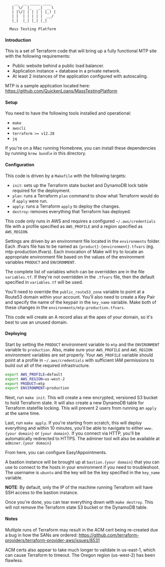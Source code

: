         __  __ _____ ____
       |  \/  |_   _|  _ \
       | |\/| | | | | |_) |
       | |  | | | | |  __/
       |_|  |_| |_| |_|

      Mass Testing Platform


#### Introduction

This is a set of Terraform code that will bring up a fully functional MTP site with the following requirements:

- Public website behind a public load balancer.
- Application instance + database in a private network.
- At least 2 instances of the application configured with autoscaling.

MTP is a sample application located here: https://github.com/QuickenLoans/MassTestingPlatform

#### Setup

You need to have the following tools installed and operational:

- `make`
- `awscli`
- `terraform >= v12.28`
- `jq`

If you're on a Mac running Homebrew, you can install these dependencies by running `brew bundle` in this directory.

#### Configuration

This code is driven by a `Makefile` with the following targets:

- `init`: sets up the Terraform state bucket and DynamoDB lock table required for the deployment.
- `plan`: runs a Terraform `plan` command to show what Terraform would do if `apply` were run.
- `apply`: runs a Terraform `apply` to deploy the changes.
- `destroy`: removes everything that Terraform has deployed.

This code only runs in AWS and requires a configured `~/.aws/credentials` file with a profile specified as `AWS_PROFILE` and a region specified as `AWS_REGION`.

Settings are driven by an environment file located in the `environments` folder. Each .tfvars file has to be named as `{product}-{environment}.tfvars` (eg. mtp-production.tfvars). Each invocation of Make will try to locate an appropriate environment file based on the values of the environment variables `PRODUCT` and `ENVIRONMENT`.

The complete list of variables which can be overridden are in the file `variables.tf`. If they're not overridden in the `.tfvars` file, then the default specified in `variables.tf` will be used.

You'll need to override the `public_route53_zone` variable to point at a Route53 domain within your account. You'll also need to create a Key Pair and specify the name of the keypair in the `key_name` variable. Make both of these changes in the `environments/mtp-production.tfvars`.

This code will create an A record alias at the apex of your domain, so it's best to use an unused domain.

#### Deploying

Start by setting the `PRODUCT` environment variable to `mtp` and the `ENVIRONMENT` variable to `production`. Also, make sure your `AWS_PROFILE` and `AWS_REGION` environment variables are set properly. Your `AWS_PROFILE` variable should point at a profile in `~/.aws/credentials` with sufficient IAM permissions to build out all of the required infrastructure.

```bash
export AWS_PROFILE=default
export AWS_REGION=us-west-2
export PRODUCT=mtp
export ENVIRONMENT=production
```

Next, run `make init`. This will create a new encrypted, versioned S3 bucket to hold Terraform state. It will also create a new DynamoDB table for Terraform statefile locking. This will prevent 2 users from running an `apply` at the same time.

Last, run `make apply`. If you're starting from scratch, this will deploy everything and within 10 minutes, you'll be able to navigate to either `www.{your domain}` or `{your domain}`. If you connect via HTTP, you'll be automatically redirected to HTTPS. The adminer tool will also be available at `adminer.{your domain}`

From here, you can configure Easy!Appointments.

A bastion instance will be brought up at `bastion.{your domain}` that you can use to connect to the hosts in your environment if you need to troubleshoot. The username is `ubuntu` and the key will be the key specified in the `key_name` variable.

__NOTE__: By default, only the IP of the machine running Terraform will have SSH access to the bastion instance.

Once you're done, you can tear everything down with `make destroy`. This will not remove the Terraform state S3 bucket or the DynamoDB table.

#### Notes

Multiple runs of Terraform may result in the ACM cert being re-created due a bug in how the SANs are ordered: https://github.com/terraform-providers/terraform-provider-aws/issues/8531

ACM certs also appear to take much longer to validate in us-east-1, which can cause Terraform to timeout. The Oregon region (us-west-2) has been flawless.
